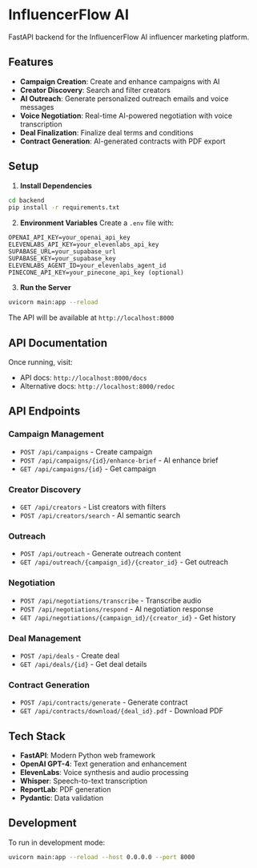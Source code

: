 
# InfluencerFlow AI

FastAPI backend for the InfluencerFlow AI influencer marketing platform.

## Features

- **Campaign Creation**: Create and enhance campaigns with AI
- **Creator Discovery**: Search and filter creators
- **AI Outreach**: Generate personalized outreach emails and voice messages
- **Voice Negotiation**: Real-time AI-powered negotiation with voice transcription
- **Deal Finalization**: Finalize deal terms and conditions
- **Contract Generation**: AI-generated contracts with PDF export

## Setup

1. **Install Dependencies**
```bash
cd backend
pip install -r requirements.txt
```

2. **Environment Variables**
Create a `.env` file with:
```
OPENAI_API_KEY=your_openai_api_key
ELEVENLABS_API_KEY=your_elevenlabs_api_key
SUPABASE_URL=your_supabase_url
SUPABASE_KEY=your_supabase_key
ELEVENLABS_AGENT_ID=your_elevenlabs_agent_id
PINECONE_API_KEY=your_pinecone_api_key (optional)
```

3. **Run the Server**
```bash
uvicorn main:app --reload
```

The API will be available at `http://localhost:8000`

## API Documentation

Once running, visit:
- API docs: `http://localhost:8000/docs`
- Alternative docs: `http://localhost:8000/redoc`

## API Endpoints

### Campaign Management
- `POST /api/campaigns` - Create campaign
- `POST /api/campaigns/{id}/enhance-brief` - AI enhance brief
- `GET /api/campaigns/{id}` - Get campaign

### Creator Discovery
- `GET /api/creators` - List creators with filters
- `POST /api/creators/search` - AI semantic search

### Outreach
- `POST /api/outreach` - Generate outreach content
- `GET /api/outreach/{campaign_id}/{creator_id}` - Get outreach

### Negotiation
- `POST /api/negotiations/transcribe` - Transcribe audio
- `POST /api/negotiations/respond` - AI negotiation response
- `GET /api/negotiations/{campaign_id}/{creator_id}` - Get history

### Deal Management
- `POST /api/deals` - Create deal
- `GET /api/deals/{id}` - Get deal details

### Contract Generation
- `POST /api/contracts/generate` - Generate contract
- `GET /api/contracts/download/{deal_id}.pdf` - Download PDF

## Tech Stack

- **FastAPI**: Modern Python web framework
- **OpenAI GPT-4**: Text generation and enhancement
- **ElevenLabs**: Voice synthesis and audio processing
- **Whisper**: Speech-to-text transcription
- **ReportLab**: PDF generation
- **Pydantic**: Data validation

## Development

To run in development mode:
```bash
uvicorn main:app --reload --host 0.0.0.0 --port 8000
```
